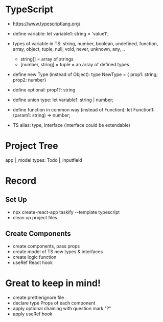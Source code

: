 # TypeScript

- https://www.typescriptlang.org/

- define variable: let variable1: string = 'value1';
- types of variable in TS: string, number, boolean, undefined, function, array, object, tuple, null, void, never, unknown, any, ..
  - string[] = array of strings
  - [number, string] = tuple = an array of defined types
- define new Type (instead of Object): type NewType = { prop1: string; prop2: number}
- define optional: prop1?: string
- define union type: let variable1: string | number;
- define function in common way (instead of Function): let Function1: (param1: string) => number;
- TS alias: type, interface (interface could be extendable)

# Project Tree

app
|_model types: Todo 
|_inputfield


# Record

## Set Up

- npx create-react-app taskify --template typescript
- clean up project files

## Create Components

- create components, pass props
- create model of TS new types & interfaces
- create logic function
- useRef React hook

# Great to keep in mind!

- create prettierignore file
- declare type Props of each component
- apply optional chaining with question mark "?"
- apply useRef hook
